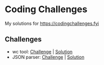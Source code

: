# Coding Challenges

My solutions for https://codingchallenges.fyi

## Challenges

* wc tool: [Challenge](https://codingchallenges.fyi/challenges/challenge-wc) | [Solution](/ccwc/)
* JSON parser: [Challenge](https://codingchallenges.fyi/challenges/challenge-json-parser) | [Solution](/json_parser/)
